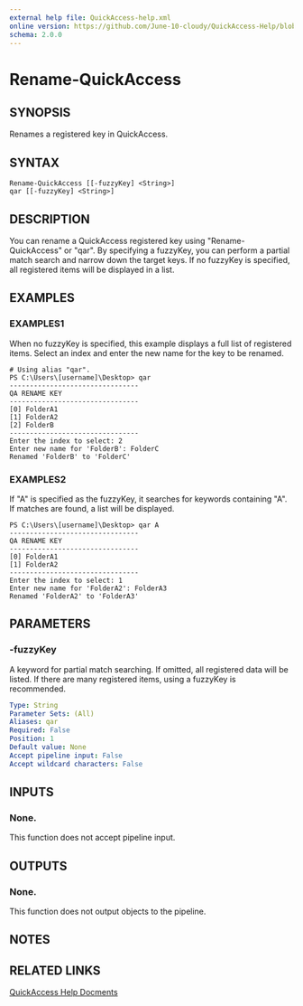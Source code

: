 ```yaml
---
external help file: QuickAccess-help.xml
online version: https://github.com/June-10-cloudy/QuickAccess-Help/blob/main/en-US/QuickAccess-help.xml
schema: 2.0.0
---
```

# Rename-QuickAccess
## SYNOPSIS
Renames a registered key in QuickAccess.
## SYNTAX
```
Rename-QuickAccess [[-fuzzyKey] <String>]
qar [[-fuzzyKey] <String>]
```
## DESCRIPTION
You can rename a QuickAccess registered key using "Rename-QuickAccess" or "qar".
By specifying a fuzzyKey, you can perform a partial match search and narrow down the target keys.
If no fuzzyKey is specified, all registered items will be displayed in a list.
## EXAMPLES
### EXAMPLES1
When no fuzzyKey is specified, this example displays a full list of registered items.
Select an index and enter the new name for the key to be renamed.
```
# Using alias "qar".
PS C:\Users\[username]\Desktop> qar
--------------------------------
QA RENAME KEY
--------------------------------
[0] FolderA1
[1] FolderA2
[2] FolderB
--------------------------------
Enter the index to select: 2
Enter new name for 'FolderB': FolderC
Renamed 'FolderB' to 'FolderC'
```
### EXAMPLES2
If "A" is specified as the fuzzyKey, it searches for keywords containing "A".
If matches are found, a list will be displayed.
```
PS C:\Users\[username]\Desktop> qar A
--------------------------------
QA RENAME KEY
--------------------------------
[0] FolderA1
[1] FolderA2
--------------------------------
Enter the index to select: 1
Enter new name for 'FolderA2': FolderA3
Renamed 'FolderA2' to 'FolderA3'
```
## PARAMETERS
### -fuzzyKey
A keyword for partial match searching.
If omitted, all registered data will be listed.
If there are many registered items, using a fuzzyKey is recommended.
```yaml
Type: String
Parameter Sets: (All)
Aliases: qar
Required: False
Position: 1
Default value: None
Accept pipeline input: False
Accept wildcard characters: False
```
## INPUTS
### None. 
This function does not accept pipeline input.
## OUTPUTS
### None. 
This function does not output objects to the pipeline.
## NOTES
## RELATED LINKS
[QuickAccess Help Docments](https://github.com/June-10-cloudy/QuickAccess-Help)
